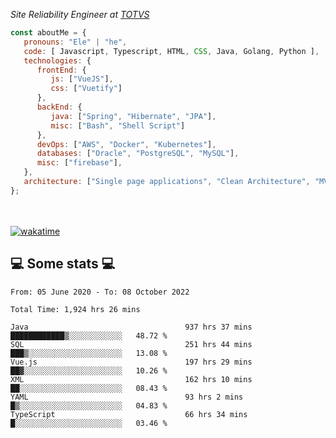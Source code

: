 <p><em>Site Reliability Engineer at <a href="https://www.totvs.com/">TOTVS</a></br>
</em></p>


```javascript
const aboutMe = {
   pronouns: "Ele" | "he",
   code: [ Javascript, Typescript, HTML, CSS, Java, Golang, Python ],
   technologies: {
      frontEnd: {
         js: ["VueJS"],
         css: ["Vuetify"]
      },
      backEnd: {
         java: ["Spring", "Hibernate", "JPA"],
         misc: ["Bash", "Shell Script"]
      },
      devOps: ["AWS", "Docker", "Kubernetes"],
      databases: ["Oracle", "PostgreSQL", "MySQL"],
      misc: ["firebase"],
   },
   architecture: ["Single page applications", "Clean Architecture", "MVC", "Microservices"],
};
```
</br></br>
[![wakatime](https://wakatime.com/badge/user/a3a8ed06-d304-4d6b-bc86-4adc418cdea7.svg)](https://wakatime.com/@a3a8ed06-d304-4d6b-bc86-4adc418cdea7)
<h2>💻 Some stats 💻</h2>

<!--START_SECTION:waka-->

```text
From: 05 June 2020 - To: 08 October 2022

Total Time: 1,924 hrs 26 mins

Java                                   937 hrs 37 mins ████████████▒░░░░░░░░░░░░   48.72 %
SQL                                    251 hrs 44 mins ███▒░░░░░░░░░░░░░░░░░░░░░   13.08 %
Vue.js                                 197 hrs 29 mins ██▓░░░░░░░░░░░░░░░░░░░░░░   10.26 %
XML                                    162 hrs 10 mins ██░░░░░░░░░░░░░░░░░░░░░░░   08.43 %
YAML                                   93 hrs 2 mins   █▒░░░░░░░░░░░░░░░░░░░░░░░   04.83 %
TypeScript                             66 hrs 34 mins  █░░░░░░░░░░░░░░░░░░░░░░░░   03.46 %
```

<!--END_SECTION:waka-->
